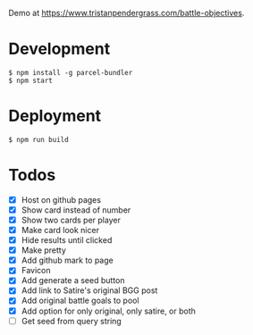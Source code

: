 Demo at https://www.tristanpendergrass.com/battle-objectives.

# Development

```
$ npm install -g parcel-bundler
$ npm start
```

# Deployment

```
$ npm run build
```

# Todos

- [x] Host on github pages
- [x] Show card instead of number
- [x] Show two cards per player
- [x] Make card look nicer
- [x] Hide results until clicked
- [x] Make pretty
- [x] Add github mark to page
- [x] Favicon
- [x] Add generate a seed button
- [x] Add link to Satire's original BGG post
- [x] Add original battle goals to pool
- [x] Add option for only original, only satire, or both
- [ ] Get seed from query string

